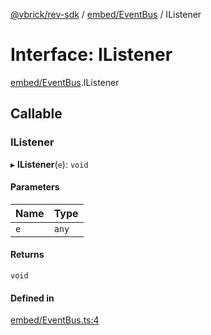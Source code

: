 [@vbrick/rev-sdk](../README.md) / [embed/EventBus](../modules/embed_EventBus.md) / IListener

# Interface: IListener

[embed/EventBus](../modules/embed_EventBus.md).IListener

## Callable

### IListener

▸ **IListener**(`e`): `void`

#### Parameters

| Name | Type |
| :------ | :------ |
| `e` | `any` |

#### Returns

`void`

#### Defined in

[embed/EventBus.ts:4](https://github.com/vbrick/rev-sdk-js/blob/e20a0c7/src/embed/EventBus.ts#L4)
